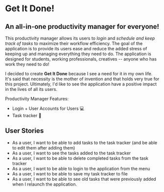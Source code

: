 # Get It Done!

## An all-in-one productivity manager for everyone!

This productivity manager allows its users to *login* and *schedule and keep track of tasks* to maximize their workflow efficiency. 
The goal of the application is to provide its users ease and reduce the added stress 
of keeping up and managing everything they need to do. The application is designed for 
students, working professionals, creatives -- anyone who has work they need to do! <br>

I decided to create **Get It Done** because I see a need for it in my own life. It's said 
that necessity is the mother of invention and that holds very true for this project. Ultimately, I'd like to 
see the application have a positive impact in the lives of all its users.

Productivity Manager Features:
- Login + User Accounts for Users :computer:
- Task tracker :memo:

## User Stories

- As a user, I want to be able to add tasks to the task tracker (and be able to edit them after adding them)
- As a user, I want to see the tasks added to the task tracker
- As a user, I want to be able to delete completed tasks from the task tracker
- As a user, I want to be able to login to the application from the menu
- As a user, I want to be able to save my task tracker to file
- As a user, I want to be able to see old tasks that were previously added when I relaunch the application.

